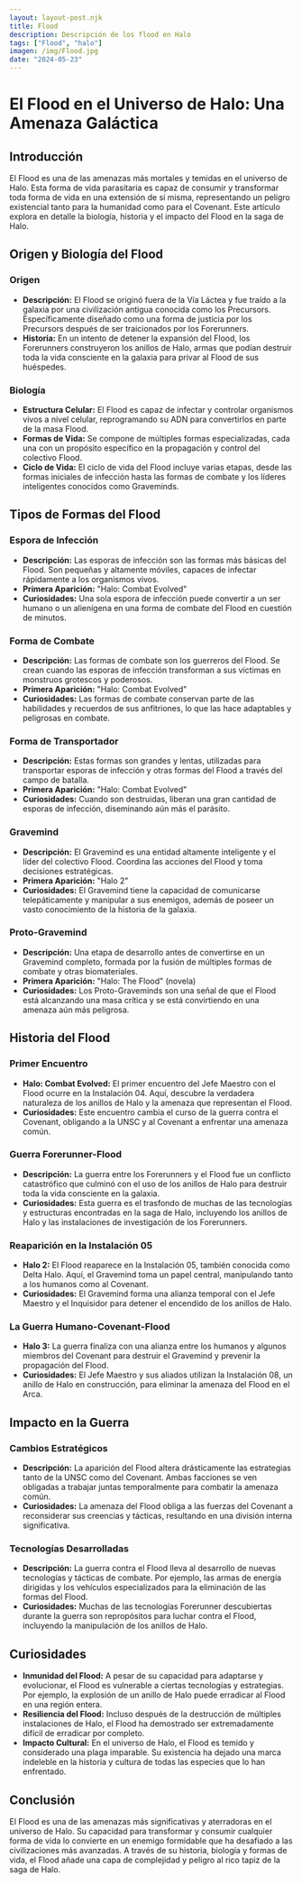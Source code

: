```yaml
---
layout: layout-post.njk
title: Flood
description: Descripción de los flood en Halo
tags: ["Flood", "halo"]
imagen: /img/Flood.jpg
date: "2024-05-23"
---
```


# El Flood en el Universo de Halo: Una Amenaza Galáctica

## Introducción

El Flood es una de las amenazas más mortales y temidas en el universo de Halo. Esta forma de vida parasitaria es capaz de consumir y transformar toda forma de vida en una extensión de sí misma, representando un peligro existencial tanto para la humanidad como para el Covenant. Este artículo explora en detalle la biología, historia y el impacto del Flood en la saga de Halo.

## Origen y Biología del Flood

### Origen

- **Descripción:** El Flood se originó fuera de la Vía Láctea y fue traído a la galaxia por una civilización antigua conocida como los Precursors. Específicamente diseñado como una forma de justicia por los Precursors después de ser traicionados por los Forerunners.
- **Historia:** En un intento de detener la expansión del Flood, los Forerunners construyeron los anillos de Halo, armas que podían destruir toda la vida consciente en la galaxia para privar al Flood de sus huéspedes.

### Biología

- **Estructura Celular:** El Flood es capaz de infectar y controlar organismos vivos a nivel celular, reprogramando su ADN para convertirlos en parte de la masa Flood.
- **Formas de Vida:** Se compone de múltiples formas especializadas, cada una con un propósito específico en la propagación y control del colectivo Flood.
- **Ciclo de Vida:** El ciclo de vida del Flood incluye varias etapas, desde las formas iniciales de infección hasta las formas de combate y los líderes inteligentes conocidos como Graveminds.

## Tipos de Formas del Flood

### Espora de Infección

- **Descripción:** Las esporas de infección son las formas más básicas del Flood. Son pequeñas y altamente móviles, capaces de infectar rápidamente a los organismos vivos.
- **Primera Aparición:** "Halo: Combat Evolved"
- **Curiosidades:** Una sola espora de infección puede convertir a un ser humano o un alienígena en una forma de combate del Flood en cuestión de minutos.

### Forma de Combate

- **Descripción:** Las formas de combate son los guerreros del Flood. Se crean cuando las esporas de infección transforman a sus víctimas en monstruos grotescos y poderosos.
- **Primera Aparición:** "Halo: Combat Evolved"
- **Curiosidades:** Las formas de combate conservan parte de las habilidades y recuerdos de sus anfitriones, lo que las hace adaptables y peligrosas en combate.

### Forma de Transportador

- **Descripción:** Estas formas son grandes y lentas, utilizadas para transportar esporas de infección y otras formas del Flood a través del campo de batalla.
- **Primera Aparición:** "Halo: Combat Evolved"
- **Curiosidades:** Cuando son destruidas, liberan una gran cantidad de esporas de infección, diseminando aún más el parásito.

### Gravemind

- **Descripción:** El Gravemind es una entidad altamente inteligente y el líder del colectivo Flood. Coordina las acciones del Flood y toma decisiones estratégicas.
- **Primera Aparición:** "Halo 2"
- **Curiosidades:** El Gravemind tiene la capacidad de comunicarse telepáticamente y manipular a sus enemigos, además de poseer un vasto conocimiento de la historia de la galaxia.

### Proto-Gravemind

- **Descripción:** Una etapa de desarrollo antes de convertirse en un Gravemind completo, formada por la fusión de múltiples formas de combate y otras biomateriales.
- **Primera Aparición:** "Halo: The Flood" (novela)
- **Curiosidades:** Los Proto-Graveminds son una señal de que el Flood está alcanzando una masa crítica y se está convirtiendo en una amenaza aún más peligrosa.

## Historia del Flood

### Primer Encuentro

- **Halo: Combat Evolved:** El primer encuentro del Jefe Maestro con el Flood ocurre en la Instalación 04. Aquí, descubre la verdadera naturaleza de los anillos de Halo y la amenaza que representan el Flood.
- **Curiosidades:** Este encuentro cambia el curso de la guerra contra el Covenant, obligando a la UNSC y al Covenant a enfrentar una amenaza común.

### Guerra Forerunner-Flood

- **Descripción:** La guerra entre los Forerunners y el Flood fue un conflicto catastrófico que culminó con el uso de los anillos de Halo para destruir toda la vida consciente en la galaxia.
- **Curiosidades:** Esta guerra es el trasfondo de muchas de las tecnologías y estructuras encontradas en la saga de Halo, incluyendo los anillos de Halo y las instalaciones de investigación de los Forerunners.

### Reaparición en la Instalación 05

- **Halo 2:** El Flood reaparece en la Instalación 05, también conocida como Delta Halo. Aquí, el Gravemind toma un papel central, manipulando tanto a los humanos como al Covenant.
- **Curiosidades:** El Gravemind forma una alianza temporal con el Jefe Maestro y el Inquisidor para detener el encendido de los anillos de Halo.

### La Guerra Humano-Covenant-Flood

- **Halo 3:** La guerra finaliza con una alianza entre los humanos y algunos miembros del Covenant para destruir el Gravemind y prevenir la propagación del Flood.
- **Curiosidades:** El Jefe Maestro y sus aliados utilizan la Instalación 08, un anillo de Halo en construcción, para eliminar la amenaza del Flood en el Arca.

## Impacto en la Guerra

### Cambios Estratégicos

- **Descripción:** La aparición del Flood altera drásticamente las estrategias tanto de la UNSC como del Covenant. Ambas facciones se ven obligadas a trabajar juntas temporalmente para combatir la amenaza común.
- **Curiosidades:** La amenaza del Flood obliga a las fuerzas del Covenant a reconsiderar sus creencias y tácticas, resultando en una división interna significativa.

### Tecnologías Desarrolladas

- **Descripción:** La guerra contra el Flood lleva al desarrollo de nuevas tecnologías y tácticas de combate. Por ejemplo, las armas de energía dirigidas y los vehículos especializados para la eliminación de las formas del Flood.
- **Curiosidades:** Muchas de las tecnologías Forerunner descubiertas durante la guerra son repropósitos para luchar contra el Flood, incluyendo la manipulación de los anillos de Halo.

## Curiosidades

- **Inmunidad del Flood:** A pesar de su capacidad para adaptarse y evolucionar, el Flood es vulnerable a ciertas tecnologías y estrategias. Por ejemplo, la explosión de un anillo de Halo puede erradicar al Flood en una región entera.
- **Resiliencia del Flood:** Incluso después de la destrucción de múltiples instalaciones de Halo, el Flood ha demostrado ser extremadamente difícil de erradicar por completo.
- **Impacto Cultural:** En el universo de Halo, el Flood es temido y considerado una plaga imparable. Su existencia ha dejado una marca indeleble en la historia y cultura de todas las especies que lo han enfrentado.

## Conclusión

El Flood es una de las amenazas más significativas y aterradoras en el universo de Halo. Su capacidad para transformar y consumir cualquier forma de vida lo convierte en un enemigo formidable que ha desafiado a las civilizaciones más avanzadas. A través de su historia, biología y formas de vida, el Flood añade una capa de complejidad y peligro al rico tapiz de la saga de Halo.
